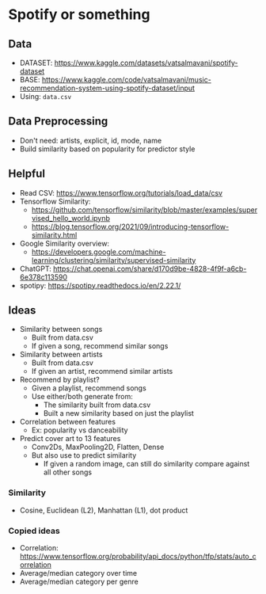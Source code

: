 # Spotify or something

## Data

- DATASET: https://www.kaggle.com/datasets/vatsalmavani/spotify-dataset
- BASE: https://www.kaggle.com/code/vatsalmavani/music-recommendation-system-using-spotify-dataset/input
- Using: `data.csv`

## Data Preprocessing

- Don't need: artists, explicit, id, mode, name
- Build similarity based on popularity for predictor style

## Helpful

- Read CSV: https://www.tensorflow.org/tutorials/load_data/csv
- Tensorflow Similarity:
	- https://github.com/tensorflow/similarity/blob/master/examples/supervised_hello_world.ipynb
	- https://blog.tensorflow.org/2021/09/introducing-tensorflow-similarity.html
- Google Similarity overview:
    - https://developers.google.com/machine-learning/clustering/similarity/supervised-similarity
- ChatGPT: https://chat.openai.com/share/d170d9be-4828-4f9f-a6cb-6e378c113590
- spotipy: https://spotipy.readthedocs.io/en/2.22.1/

## Ideas

- Similarity between songs
    - Built from data.csv
    - If given a song, recommend similar songs
- Similarity between artists
    - Built from data.csv
    - If given an artist, recommend similar artists
- Recommend by playlist?
    - Given a playlist, recommend songs
    - Use either/both generate from:
        - The similarity built from data.csv
        - Built a new similarity based on just the playlist
- Correlation between features
    - Ex: popularity vs danceability
- Predict cover art to 13 features
    - Conv2Ds, MaxPooling2D, Flatten, Dense
    - But also use to predict similarity
        - If given a random image, can still do similarity compare against all other songs

### Similarity

- Cosine, Euclidean (L2), Manhattan (L1), dot product

### Copied ideas

- Correlation: https://www.tensorflow.org/probability/api_docs/python/tfp/stats/auto_correlation
- Average/median category over time
- Average/median category per genre